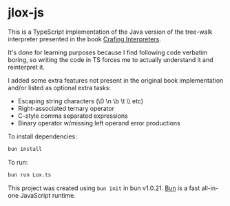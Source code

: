 # jlox-js

This is a TypeScript implementation of the Java version of the tree-walk interpreter presented in the book [Crafing Interpreters](https://github.com/munificent/craftinginterpreters).

It's done for learning purposes because I find following code verbatim boring, so writing the code in TS forces me to actually understand it and reinterpret it.

I added some extra features not present in the original book implementation and/or listed as optional extra tasks:

- Escaping string characters (\0 \n \b \t \\\ etc)
- Right-associated ternary operator
- C-style comma separated expressions
- Binary operator w/missing left operand error productions

To install dependencies:

```bash
bun install
```

To run:

```bash
bun run Lox.ts
```

This project was created using `bun init` in bun v1.0.21. [Bun](https://bun.sh) is a fast all-in-one JavaScript runtime.
